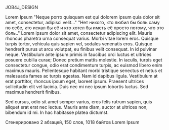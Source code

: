JOB4J_DESIGN

Lorem Ipsum
"Neque porro quisquam est qui dolorem ipsum quia dolor sit amet, consectetur, adipisci velit..."
"Нет никого, кто любил бы боль саму по себе, кто искал бы её и кто хотел бы иметь её просто потому, что это боль.."
Lorem ipsum dolor sit amet, consectetur adipiscing elit. Mauris rhoncus pharetra urna consequat varius. Morbi vitae lorem eros. Quisque turpis tortor, vehicula quis sapien vel, sodales venenatis eros. Quisque hendrerit purus ut arcu volutpat, eu finibus velit consequat. In id pulvinar neque. Vestibulum ante ipsum primis in faucibus orci luctus et ultrices posuere cubilia curae; Donec pretium mattis molestie. In iaculis, turpis eget consectetur congue, odio erat condimentum turpis, ac euismod libero enim maximus mauris. Pellentesque habitant morbi tristique senectus et netus et malesuada fames ac turpis egestas. Nam id dapibus ligula. Vestibulum at erat porttitor, rhoncus ipsum eget, laoreet ipsum. Praesent ultrices sollicitudin elit vel lacinia. Duis nec mi nec ipsum lobortis luctus. Sed maximus hendrerit finibus.

Sed cursus, odio sit amet semper varius, eros felis rutrum sapien, quis aliquet erat erat nec lectus. Mauris ante diam, auctor at ultrices non, bibendum id mi. In hac habitasse platea dictumst.

Сгенерировано 2 абзацей, 150 слов, 1018 байтов Lorem Ipsum